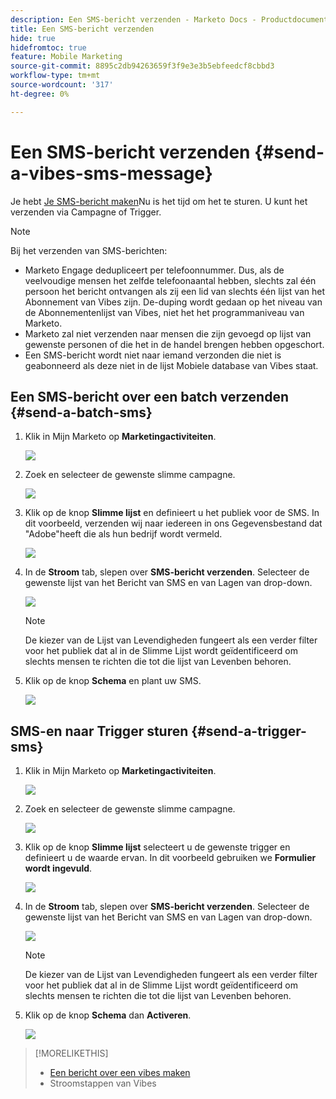 ```yaml
---
description: Een SMS-bericht verzenden - Marketo Docs - Productdocumentatie
title: Een SMS-bericht verzenden
hide: true
hidefromtoc: true
feature: Mobile Marketing
source-git-commit: 8895c2db94263659f3f9e3e3b5ebfeedcf8cbbd3
workflow-type: tm+mt
source-wordcount: '317'
ht-degree: 0%

---
```


# Een SMS-bericht verzenden {#send-a-vibes-sms-message}

Je hebt [Je SMS-bericht maken](/help/marketo/product-docs/mobile-marketing/vibes-sms-messages/create-an-sms-message.md)Nu is het tijd om het te sturen. U kunt het verzenden via Campagne of Trigger.

>[!NOTE]
>
>Bij het verzenden van SMS-berichten:
>
>* Marketo Engage dedupliceert per telefoonnummer. Dus, als de veelvoudige mensen het zelfde telefoonaantal hebben, slechts zal één persoon het bericht ontvangen als zij een lid van slechts één lijst van het Abonnement van Vibes zijn. De-duping wordt gedaan op het niveau van de Abonnementenlijst van Vibes, niet het het programmaniveau van Marketo.
>* Marketo zal niet verzenden naar mensen die zijn gevoegd op lijst van gewenste personen of die het in de handel brengen hebben opgeschort.
>* Een SMS-bericht wordt niet naar iemand verzonden die niet is geabonneerd als deze niet in de lijst Mobiele database van Vibes staat.

## Een SMS-bericht over een batch verzenden {#send-a-batch-sms}

1. Klik in Mijn Marketo op **Marketingactiviteiten**.

   ![](assets/send-an-sms-message-1.png)

1. Zoek en selecteer de gewenste slimme campagne.

   ![](assets/send-an-sms-message-2.png)

1. Klik op de knop **Slimme lijst** en definieert u het publiek voor de SMS. In dit voorbeeld, verzenden wij naar iedereen in ons Gegevensbestand dat &quot;Adobe&quot;heeft die als hun bedrijf wordt vermeld.

   ![](assets/send-an-sms-message-3.png)

1. In de **Stroom** tab, slepen over **SMS-bericht verzenden**. Selecteer de gewenste lijst van het Bericht van SMS en van Lagen van drop-down.

   ![](assets/send-an-sms-message-4.png)

   >[!NOTE]
   >
   >De kiezer van de Lijst van Levendigheden fungeert als een verder filter voor het publiek dat al in de Slimme Lijst wordt geïdentificeerd om slechts mensen te richten die tot die lijst van Levenben behoren.

1. Klik op de knop **Schema** en plant uw SMS.

   ![](assets/send-an-sms-message-5.png)

## SMS-en naar Trigger sturen {#send-a-trigger-sms}

1. Klik in Mijn Marketo op **Marketingactiviteiten**.

   ![](assets/send-an-sms-message-6.png)

1. Zoek en selecteer de gewenste slimme campagne.

   ![](assets/send-an-sms-message-7.png)

1. Klik op de knop **Slimme lijst** selecteert u de gewenste trigger en definieert u de waarde ervan. In dit voorbeeld gebruiken we **Formulier wordt ingevuld**.

   ![](assets/send-an-sms-message-8.png)

1. In de **Stroom** tab, slepen over **SMS-bericht verzenden**. Selecteer de gewenste lijst van het Bericht van SMS en van Lagen van drop-down.

   ![](assets/send-an-sms-message-9.png)

   >[!NOTE]
   >
   >De kiezer van de Lijst van Levendigheden fungeert als een verder filter voor het publiek dat al in de Slimme Lijst wordt geïdentificeerd om slechts mensen te richten die tot die lijst van Levenben behoren.

1. Klik op de knop **Schema** dan **Activeren**.

   ![](assets/send-an-sms-message-10.png)

>[!MORELIKETHIS]
>
>* [Een bericht over een vibes maken](/help/marketo/product-docs/mobile-marketing/vibes-sms-messages/create-a-vibes-sms-message.md)
>* Stroomstappen van Vibes

